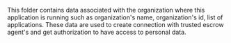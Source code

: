 This folder contains data associated with the organization where this application
is running such as organization's name, organization's id, list of applications.
These data are used to create connection with trusted escrow agent's and get
authorization to have access to personal data.

